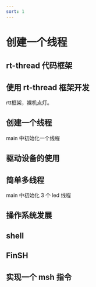 ```yaml
---
sort: 1
---
```

# 创建一个线程


## rt-thread 代码框架



## 使用 rt-thread 框架开发

rtt框架，裸机点灯。


## 创建一个线程

main 中初始化一个线程

## 驱动设备的使用


## 简单多线程

main 中初始化 3 个 led 线程



## 操作系统发展


## shell


## FinSH


## 实现一个 msh 指令



